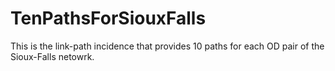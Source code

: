 # TenPathsForSiouxFalls
This is the link-path incidence that provides 10 paths for each OD pair of the Sioux-Falls netowrk.
